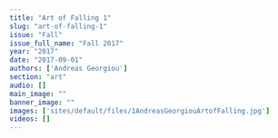```yaml
---
title: "Art of Falling 1"
slug: "art-of-falling-1"
issue: "Fall"
issue_full_name: "Fall 2017"
year: "2017"
date: "2017-09-01"
authors: ['Andreas Georgiou']
section: "art"
audio: []
main_image: ""
banner_image: ""
images: ['sites/default/files/1AndreasGeorgiouArtofFalling.jpg']
videos: []
---
```

